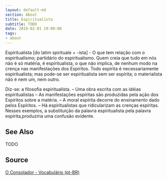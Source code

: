 ```yaml
---
layout: default-md
section: About
title: Espiritualista
subtitle: TODO
date: 2019-02-01 19:00:00
tags:
- about
---
```


Espiritualista [do latim spirituale + -ista] - O que tem relação com o espiritualismo; partidário do espiritualismo. Quem creia que tudo em nós não é só matéria, é espiritualista, o que não implica, de nenhum modo na crença nas manifestações dos Espíritos. Todo espírita é necessariamente espiritualista; mas pode-se ser espiritualista sem ser espírita; o materialista não é nem um, nem outro.

Diz-se: a filosofia espiritualista. – Uma obra escrita com as idéias espiritualistas – As manifestações espíritas são produzidas pela ação dos Espíritos sobre a matéria. – A moral espírita decorre do ensinamento dado pelos Espíritos. – Há espiritualistas que ridicularizam as crenças espíritas. Nesses exemplos, a substituição da palavra espiritualista pela palavra espírita,produziria uma confusão evidente. 

## See Also
TODO

## Source
[O Consolador - Vocabulário (pt-BR)](http://www.oconsolador.com.br/linkfixo/vocabulario/principal.html)


